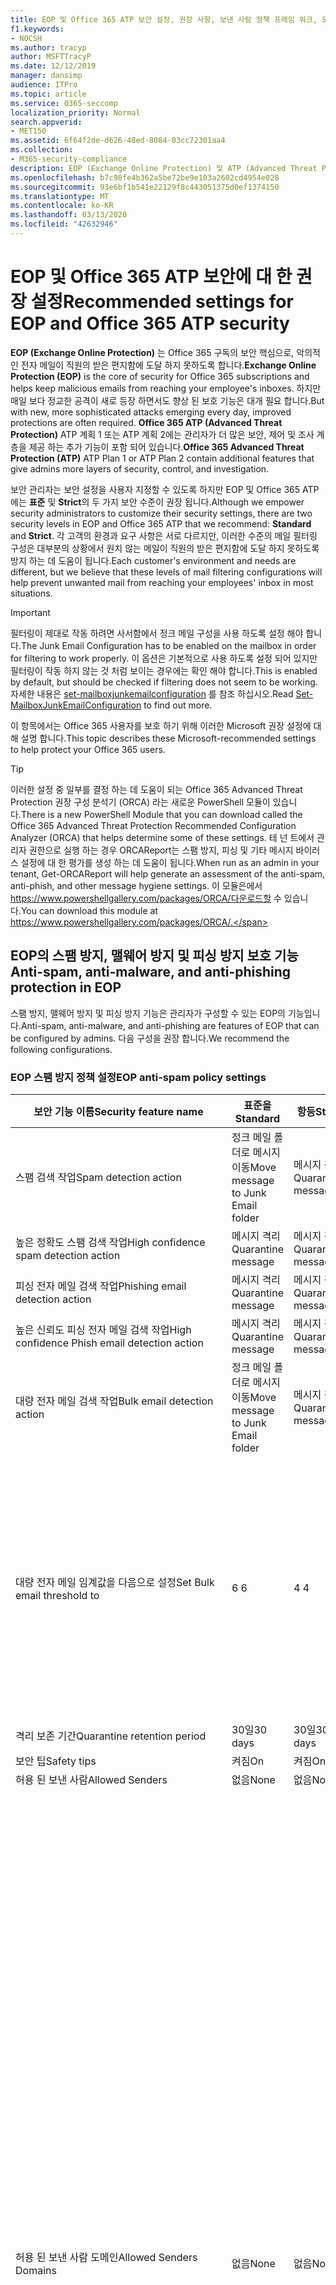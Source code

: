 ```yaml
---
title: EOP 및 Office 365 ATP 보안 설정, 권장 사항, 보낸 사람 정책 프레임 워크, 도메인 기반 메시지 보고 및 적합성에 대 한 Microsoft 권장 사항, DomainKeys 식별 된 메일, 단계, 작업 방법, 보안 기준, EOP에 대 한 초기 계획 ATP, 설치 ATP, 설치 EOP, ATP 구성, 구성 EOP, 보안 구성
f1.keywords:
- NOCSH
ms.author: tracyp
author: MSFTTracyP
ms.date: 12/12/2019
manager: dansimp
audience: ITPro
ms.topic: article
ms.service: O365-seccomp
localization_priority: Normal
search.appverid:
- MET150
ms.assetid: 6f64f2de-d626-48ed-8084-03cc72301aa4
ms.collection:
- M365-security-compliance
description: EOP (Exchange Online Protection) 및 ATP (Advanced Threat Protection) 보안 설정에 대 한 모범 사례 표준 보호에 대 한 최신 권장 사항은 무엇 인가요? 보다 엄격한 기능을 사용 하려면 어떻게 해야 합니까? 또한 ATP (Advanced Threat Protection)를 사용 하는 경우에는 어떤 것을 얻게 됩니까?
ms.openlocfilehash: b7c98fe4b362a5be72be9e103a2602cd4954e028
ms.sourcegitcommit: 93e6bf1b541e22129f8c443051375d0ef1374150
ms.translationtype: MT
ms.contentlocale: ko-KR
ms.lasthandoff: 03/13/2020
ms.locfileid: "42632946"
---
```

# <a name="recommended-settings-for-eop-and-office-365-atp-security"></a><span data-ttu-id="09ea2-106">EOP 및 Office 365 ATP 보안에 대 한 권장 설정</span><span class="sxs-lookup"><span data-stu-id="09ea2-106">Recommended settings for EOP and Office 365 ATP security</span></span>

<span data-ttu-id="09ea2-107">**EOP (Exchange Online Protection)** 는 Office 365 구독의 보안 핵심으로, 악의적인 전자 메일이 직원의 받은 편지함에 도달 하지 못하도록 합니다.</span><span class="sxs-lookup"><span data-stu-id="09ea2-107">**Exchange Online Protection (EOP)** is the core of security for Office 365 subscriptions and helps keep malicious emails from reaching your employee's inboxes.</span></span> <span data-ttu-id="09ea2-108">하지만 매일 보다 정교한 공격이 새로 등장 하면서도 향상 된 보호 기능은 대개 필요 합니다.</span><span class="sxs-lookup"><span data-stu-id="09ea2-108">But with new, more sophisticated attacks emerging every day, improved protections are often required.</span></span> <span data-ttu-id="09ea2-109">**Office 365 ATP (Advanced Threat Protection)** ATP 계획 1 또는 ATP 계획 2에는 관리자가 더 많은 보안, 제어 및 조사 계층을 제공 하는 추가 기능이 포함 되어 있습니다.</span><span class="sxs-lookup"><span data-stu-id="09ea2-109">**Office 365 Advanced Threat Protection (ATP)** ATP Plan 1 or ATP Plan 2 contain additional features that give admins more layers of security, control, and investigation.</span></span>

<span data-ttu-id="09ea2-110">보안 관리자는 보안 설정을 사용자 지정할 수 있도록 하지만 EOP 및 Office 365 ATP에는 **표준** 및 **Strict**의 두 가지 보안 수준이 권장 됩니다.</span><span class="sxs-lookup"><span data-stu-id="09ea2-110">Although we empower security administrators to customize their security settings, there are two security levels in EOP and Office 365 ATP that we recommend: **Standard** and **Strict**.</span></span> <span data-ttu-id="09ea2-111">각 고객의 환경과 요구 사항은 서로 다르지만, 이러한 수준의 메일 필터링 구성은 대부분의 상황에서 원치 않는 메일이 직원의 받은 편지함에 도달 하지 못하도록 방지 하는 데 도움이 됩니다.</span><span class="sxs-lookup"><span data-stu-id="09ea2-111">Each customer's environment and needs are different, but we believe that these levels of mail filtering configurations will help prevent unwanted mail from reaching your employees' inbox in most situations.</span></span>

> [!IMPORTANT]
> <span data-ttu-id="09ea2-112">필터링이 제대로 작동 하려면 사서함에서 정크 메일 구성을 사용 하도록 설정 해야 합니다.</span><span class="sxs-lookup"><span data-stu-id="09ea2-112">The Junk Email Configuration has to be enabled on the mailbox in order for filtering to work properly.</span></span> <span data-ttu-id="09ea2-113">이 옵션은 기본적으로 사용 하도록 설정 되어 있지만 필터링이 작동 하지 않는 것 처럼 보이는 경우에는 확인 해야 합니다.</span><span class="sxs-lookup"><span data-stu-id="09ea2-113">This is enabled by default, but should be checked if filtering does not seem to be working.</span></span> <span data-ttu-id="09ea2-114">자세한 내용은 [set-mailboxjunkemailconfiguration](https://docs.microsoft.com/powershell/module/exchange/antispam-antimalware/set-mailboxjunkemailconfiguration) 를 참조 하십시오.</span><span class="sxs-lookup"><span data-stu-id="09ea2-114">Read [Set-MailboxJunkEmailConfiguration](https://docs.microsoft.com/powershell/module/exchange/antispam-antimalware/set-mailboxjunkemailconfiguration) to find out more.</span></span> 

<span data-ttu-id="09ea2-115">이 항목에서는 Office 365 사용자를 보호 하기 위해 이러한 Microsoft 권장 설정에 대해 설명 합니다.</span><span class="sxs-lookup"><span data-stu-id="09ea2-115">This topic describes these Microsoft-recommended settings to help protect your Office 365 users.</span></span>

> [!TIP]
> <span data-ttu-id="09ea2-116">이러한 설정 중 일부를 결정 하는 데 도움이 되는 Office 365 Advanced Threat Protection 권장 구성 분석기 (ORCA) 라는 새로운 PowerShell 모듈이 있습니다.</span><span class="sxs-lookup"><span data-stu-id="09ea2-116">There is a new PowerShell Module that you can download called the Office 365 Advanced Threat Protection Recommended Configuration Analyzer (ORCA) that helps determine some of these settings.</span></span> <span data-ttu-id="09ea2-117">테 넌 트에서 관리자 권한으로 실행 하는 경우 ORCAReport는 스팸 방지, 피싱 및 기타 메시지 바이러스 설정에 대 한 평가를 생성 하는 데 도움이 됩니다.</span><span class="sxs-lookup"><span data-stu-id="09ea2-117">When run as an admin in your tenant, Get-ORCAReport will help generate an assessment of the anti-spam, anti-phish, and other message hygiene settings.</span></span> <span data-ttu-id="09ea2-118">이 모듈은에서 https://www.powershellgallery.com/packages/ORCA/다운로드할 수 있습니다.</span><span class="sxs-lookup"><span data-stu-id="09ea2-118">You can download this module at https://www.powershellgallery.com/packages/ORCA/.</span></span>

## <a name="anti-spam-anti-malware-and-anti-phishing-protection-in-eop"></a><span data-ttu-id="09ea2-119">EOP의 스팸 방지, 맬웨어 방지 및 피싱 방지 보호 기능</span><span class="sxs-lookup"><span data-stu-id="09ea2-119">Anti-spam, anti-malware, and anti-phishing protection in EOP</span></span>

<span data-ttu-id="09ea2-120">스팸 방지, 맬웨어 방지 및 피싱 방지 기능은 관리자가 구성할 수 있는 EOP의 기능입니다.</span><span class="sxs-lookup"><span data-stu-id="09ea2-120">Anti-spam, anti-malware, and anti-phishing are features of EOP that can be configured by admins.</span></span> <span data-ttu-id="09ea2-121">다음 구성을 권장 합니다.</span><span class="sxs-lookup"><span data-stu-id="09ea2-121">We recommend the following configurations.</span></span>

### <a name="eop-anti-spam-policy-settings"></a><span data-ttu-id="09ea2-122">EOP 스팸 방지 정책 설정</span><span class="sxs-lookup"><span data-stu-id="09ea2-122">EOP anti-spam policy settings</span></span>

|<span data-ttu-id="09ea2-123">보안 기능 이름</span><span class="sxs-lookup"><span data-stu-id="09ea2-123">Security feature name</span></span>|<span data-ttu-id="09ea2-124">표준을</span><span class="sxs-lookup"><span data-stu-id="09ea2-124">Standard</span></span>|<span data-ttu-id="09ea2-125">항등</span><span class="sxs-lookup"><span data-stu-id="09ea2-125">Strict</span></span>|<span data-ttu-id="09ea2-126">댓글</span><span class="sxs-lookup"><span data-stu-id="09ea2-126">Comment</span></span>|
|---------|---------|---------|---------|
|<span data-ttu-id="09ea2-127">스팸 검색 작업</span><span class="sxs-lookup"><span data-stu-id="09ea2-127">Spam detection action</span></span>|<span data-ttu-id="09ea2-128">정크 메일 폴더로 메시지 이동</span><span class="sxs-lookup"><span data-stu-id="09ea2-128">Move message to Junk Email folder</span></span>|<span data-ttu-id="09ea2-129">메시지 격리</span><span class="sxs-lookup"><span data-stu-id="09ea2-129">Quarantine message</span></span>||
|<span data-ttu-id="09ea2-130">높은 정확도 스팸 검색 작업</span><span class="sxs-lookup"><span data-stu-id="09ea2-130">High confidence spam detection action</span></span>|<span data-ttu-id="09ea2-131">메시지 격리</span><span class="sxs-lookup"><span data-stu-id="09ea2-131">Quarantine message</span></span>|<span data-ttu-id="09ea2-132">메시지 격리</span><span class="sxs-lookup"><span data-stu-id="09ea2-132">Quarantine message</span></span>||
|<span data-ttu-id="09ea2-133">피싱 전자 메일 검색 작업</span><span class="sxs-lookup"><span data-stu-id="09ea2-133">Phishing email detection action</span></span>|<span data-ttu-id="09ea2-134">메시지 격리</span><span class="sxs-lookup"><span data-stu-id="09ea2-134">Quarantine message</span></span>|<span data-ttu-id="09ea2-135">메시지 격리</span><span class="sxs-lookup"><span data-stu-id="09ea2-135">Quarantine message</span></span>||
|<span data-ttu-id="09ea2-136">높은 신뢰도 피싱 전자 메일 검색 작업</span><span class="sxs-lookup"><span data-stu-id="09ea2-136">High confidence Phish email detection action</span></span>|<span data-ttu-id="09ea2-137">메시지 격리</span><span class="sxs-lookup"><span data-stu-id="09ea2-137">Quarantine message</span></span>|<span data-ttu-id="09ea2-138">메시지 격리</span><span class="sxs-lookup"><span data-stu-id="09ea2-138">Quarantine message</span></span>||
|<span data-ttu-id="09ea2-139">대량 전자 메일 검색 작업</span><span class="sxs-lookup"><span data-stu-id="09ea2-139">Bulk email detection action</span></span>|<span data-ttu-id="09ea2-140">정크 메일 폴더로 메시지 이동</span><span class="sxs-lookup"><span data-stu-id="09ea2-140">Move message to Junk Email folder</span></span>|<span data-ttu-id="09ea2-141">메시지 격리</span><span class="sxs-lookup"><span data-stu-id="09ea2-141">Quarantine message</span></span>||
|<span data-ttu-id="09ea2-142">대량 전자 메일 임계값을 다음으로 설정</span><span class="sxs-lookup"><span data-stu-id="09ea2-142">Set Bulk email threshold to</span></span>|<span data-ttu-id="09ea2-143">6 </span><span class="sxs-lookup"><span data-stu-id="09ea2-143">6</span></span>|<span data-ttu-id="09ea2-144">4 </span><span class="sxs-lookup"><span data-stu-id="09ea2-144">4</span></span>|<span data-ttu-id="09ea2-145">기본값은 7 이지만이 값을 6으로 변경 하는 것이 좋습니다.</span><span class="sxs-lookup"><span data-stu-id="09ea2-145">The default value is currently 7, but we recommend that you change it to 6.</span></span> <span data-ttu-id="09ea2-146">자세한 내용은 [대량 불만 수준 값](bulk-complaint-level-values.md)을 참조 하십시오.</span><span class="sxs-lookup"><span data-stu-id="09ea2-146">For details, see [Bulk Complaint Level values](bulk-complaint-level-values.md).</span></span>|
|<span data-ttu-id="09ea2-147">격리 보존 기간</span><span class="sxs-lookup"><span data-stu-id="09ea2-147">Quarantine retention period</span></span>|<span data-ttu-id="09ea2-148">30일</span><span class="sxs-lookup"><span data-stu-id="09ea2-148">30 days</span></span>|<span data-ttu-id="09ea2-149">30일</span><span class="sxs-lookup"><span data-stu-id="09ea2-149">30 days</span></span>||
|<span data-ttu-id="09ea2-150">보안 팁</span><span class="sxs-lookup"><span data-stu-id="09ea2-150">Safety tips</span></span>|<span data-ttu-id="09ea2-151">켜짐</span><span class="sxs-lookup"><span data-stu-id="09ea2-151">On</span></span>|<span data-ttu-id="09ea2-152">켜짐</span><span class="sxs-lookup"><span data-stu-id="09ea2-152">On</span></span>||
|<span data-ttu-id="09ea2-153">허용 된 보낸 사람</span><span class="sxs-lookup"><span data-stu-id="09ea2-153">Allowed Senders</span></span>|<span data-ttu-id="09ea2-154">없음</span><span class="sxs-lookup"><span data-stu-id="09ea2-154">None</span></span>|<span data-ttu-id="09ea2-155">없음</span><span class="sxs-lookup"><span data-stu-id="09ea2-155">None</span></span>||
|<span data-ttu-id="09ea2-156">허용 된 보낸 사람 도메인</span><span class="sxs-lookup"><span data-stu-id="09ea2-156">Allowed Senders Domains</span></span>|<span data-ttu-id="09ea2-157">없음</span><span class="sxs-lookup"><span data-stu-id="09ea2-157">None</span></span>|<span data-ttu-id="09ea2-158">없음</span><span class="sxs-lookup"><span data-stu-id="09ea2-158">None</span></span>|<span data-ttu-id="09ea2-159">소유한 도메인 (허용 _도메인이_라고도 함)을 허용 된 보낸 사람 목록에 추가 하지 않아도 됩니다.</span><span class="sxs-lookup"><span data-stu-id="09ea2-159">Adding domains that you own (also known as _accepted domains_) to the allowed senders list is not required.</span></span> <span data-ttu-id="09ea2-160">실제로는 잘못 된 행위자가 메일을 필터링 할 수 있는 기회를 만들기 때문에 높은 위험으로 간주 됩니다. **스팸 방지 설정** 페이지의 보안 & 준수 센터 [에서 스푸핑 정보를 사용 하](learn-about-spoof-intelligence.md) 여 조직의 일부인 도메인을 스푸핑 하는 모든 보낸 사람을 검토 하거나 외부 도메인을 위장 합니다.</span><span class="sxs-lookup"><span data-stu-id="09ea2-160">In fact, it's considered high risk since it creates opportunities for bad actors to send you mail that would otherwise be filtered out. Use [spoof intelligence](learn-about-spoof-intelligence.md) in the Security & Compliance Center on the **Anti-spam settings** page to review all senders who are spoofing either domains that are part of your organization, or spoofing external domains.</span></span>|
|<span data-ttu-id="09ea2-161">수신 거부</span><span class="sxs-lookup"><span data-stu-id="09ea2-161">Blocked Senders</span></span>|<span data-ttu-id="09ea2-162">없음</span><span class="sxs-lookup"><span data-stu-id="09ea2-162">None</span></span>|<span data-ttu-id="09ea2-163">없음</span><span class="sxs-lookup"><span data-stu-id="09ea2-163">None</span></span>||
|<span data-ttu-id="09ea2-164">수신 거부 도메인</span><span class="sxs-lookup"><span data-stu-id="09ea2-164">Blocked Senders domains</span></span>|<span data-ttu-id="09ea2-165">없음</span><span class="sxs-lookup"><span data-stu-id="09ea2-165">None</span></span>|<span data-ttu-id="09ea2-166">없음</span><span class="sxs-lookup"><span data-stu-id="09ea2-166">None</span></span>||
|<span data-ttu-id="09ea2-167">최종 사용자 스팸 알림 빈도</span><span class="sxs-lookup"><span data-stu-id="09ea2-167">End user spam notification frequency</span></span>|<span data-ttu-id="09ea2-168">사용</span><span class="sxs-lookup"><span data-stu-id="09ea2-168">Enabled</span></span>|<span data-ttu-id="09ea2-169">사용</span><span class="sxs-lookup"><span data-stu-id="09ea2-169">Enabled</span></span>|<span data-ttu-id="09ea2-170">3 일</span><span class="sxs-lookup"><span data-stu-id="09ea2-170">3 days</span></span>|
|<span data-ttu-id="09ea2-171">제로 시간 자동 삭제</span><span class="sxs-lookup"><span data-stu-id="09ea2-171">Zero Hour auto purge</span></span>|<span data-ttu-id="09ea2-172">켜짐</span><span class="sxs-lookup"><span data-stu-id="09ea2-172">On</span></span>|<span data-ttu-id="09ea2-173">켜짐</span><span class="sxs-lookup"><span data-stu-id="09ea2-173">On</span></span>|<span data-ttu-id="09ea2-174">스팸 및 피싱 ZAP에 대해</span><span class="sxs-lookup"><span data-stu-id="09ea2-174">For both Spam and Phish ZAP</span></span>|
|<span data-ttu-id="09ea2-175">MarkAsSpamBulkMail</span><span class="sxs-lookup"><span data-stu-id="09ea2-175">MarkAsSpamBulkMail</span></span>|<span data-ttu-id="09ea2-176">켜짐</span><span class="sxs-lookup"><span data-stu-id="09ea2-176">On</span></span>|<span data-ttu-id="09ea2-177">켜짐</span><span class="sxs-lookup"><span data-stu-id="09ea2-177">On</span></span>|<span data-ttu-id="09ea2-178">이 설정은 PowerShell 에서만 사용할 수 있습니다.</span><span class="sxs-lookup"><span data-stu-id="09ea2-178">This setting is only available in PowerShell</span></span>|

<span data-ttu-id="09ea2-179">스팸 방지 정책에는 더 이상 사용 되지 않는 고급 스팸 필터 (ASF) 라는 몇 가지 다른 매개 변수가 있습니다.</span><span class="sxs-lookup"><span data-stu-id="09ea2-179">There are several other parameters in the Anti-spam policy called Advanced Spam filter (ASF) that are in the process of being deprecated.</span></span> <span data-ttu-id="09ea2-180">이러한 기능의 감가 상각 일정에 대 한 자세한 내용은이 항목의 외부에서 제공 됩니다.</span><span class="sxs-lookup"><span data-stu-id="09ea2-180">More information on the timelines for the depreciation of these features will be communicated outside of this topic.</span></span>

<span data-ttu-id="09ea2-181">표준 수준과 엄격한 수준에 대해 이러한 설정을 **해제** 하는 것이 좋습니다.</span><span class="sxs-lookup"><span data-stu-id="09ea2-181">We recommend that you turn these settings **OFF** for both Standard and Strict levels:</span></span>

|<span data-ttu-id="09ea2-182">보안 기능 이름</span><span class="sxs-lookup"><span data-stu-id="09ea2-182">Security feature name</span></span>|<span data-ttu-id="09ea2-183">설명</span><span class="sxs-lookup"><span data-stu-id="09ea2-183">Comments</span></span>|
|---------|---------|
|<span data-ttu-id="09ea2-184">IncreaseScoreWithImageLinks</span><span class="sxs-lookup"><span data-stu-id="09ea2-184">IncreaseScoreWithImageLinks</span></span>||
|<span data-ttu-id="09ea2-185">IncreaseScoreWithNumericIps</span><span class="sxs-lookup"><span data-stu-id="09ea2-185">IncreaseScoreWithNumericIps</span></span>||
|<span data-ttu-id="09ea2-186">IncreaseScoreWithRedirectToOtherPort</span><span class="sxs-lookup"><span data-stu-id="09ea2-186">IncreaseScoreWithRedirectToOtherPort</span></span>||
|<span data-ttu-id="09ea2-187">IncreaseScoreWithBizOrInfoUrls</span><span class="sxs-lookup"><span data-stu-id="09ea2-187">IncreaseScoreWithBizOrInfoUrls</span></span>||
|<span data-ttu-id="09ea2-188">MarkAsSpamEmptyMessages</span><span class="sxs-lookup"><span data-stu-id="09ea2-188">MarkAsSpamEmptyMessages</span></span>||
|<span data-ttu-id="09ea2-189">MarkAsSpamJavaScriptInHtml</span><span class="sxs-lookup"><span data-stu-id="09ea2-189">MarkAsSpamJavaScriptInHtml</span></span>||
|<span data-ttu-id="09ea2-190">MarkAsSpamFramesInHtml</span><span class="sxs-lookup"><span data-stu-id="09ea2-190">MarkAsSpamFramesInHtml</span></span>||
|<span data-ttu-id="09ea2-191">MarkAsSpamObjectTagsInHtml</span><span class="sxs-lookup"><span data-stu-id="09ea2-191">MarkAsSpamObjectTagsInHtml</span></span>||
|<span data-ttu-id="09ea2-192">MarkAsSpamEmbedTagsInHtml</span><span class="sxs-lookup"><span data-stu-id="09ea2-192">MarkAsSpamEmbedTagsInHtml</span></span>||
|<span data-ttu-id="09ea2-193">MarkAsSpamFormTagsInHtml</span><span class="sxs-lookup"><span data-stu-id="09ea2-193">MarkAsSpamFormTagsInHtml</span></span>||
|<span data-ttu-id="09ea2-194">MarkAsSpamWebBugsInHtml</span><span class="sxs-lookup"><span data-stu-id="09ea2-194">MarkAsSpamWebBugsInHtml</span></span>||
|<span data-ttu-id="09ea2-195">MarkAsSpamSensitiveWordList</span><span class="sxs-lookup"><span data-stu-id="09ea2-195">MarkAsSpamSensitiveWordList</span></span>||
|<span data-ttu-id="09ea2-196">MarkAsSpamFromAddressAuthFail</span><span class="sxs-lookup"><span data-stu-id="09ea2-196">MarkAsSpamFromAddressAuthFail</span></span>||
|<span data-ttu-id="09ea2-197">MarkAsSpamNdrBackscatter</span><span class="sxs-lookup"><span data-stu-id="09ea2-197">MarkAsSpamNdrBackscatter</span></span>||
|<span data-ttu-id="09ea2-198">MarkAsSpamSpfRecordHardFail</span><span class="sxs-lookup"><span data-stu-id="09ea2-198">MarkAsSpamSpfRecordHardFail</span></span>||

#### <a name="eop-outbound-spam-filter-policy-settings"></a><span data-ttu-id="09ea2-199">EOP 아웃 바운드 스팸 필터 정책 설정</span><span class="sxs-lookup"><span data-stu-id="09ea2-199">EOP outbound spam filter policy settings</span></span>

|<span data-ttu-id="09ea2-200">보안 기능 이름</span><span class="sxs-lookup"><span data-stu-id="09ea2-200">Security feature name</span></span>|<span data-ttu-id="09ea2-201">표준을</span><span class="sxs-lookup"><span data-stu-id="09ea2-201">Standard</span></span>|<span data-ttu-id="09ea2-202">항등</span><span class="sxs-lookup"><span data-stu-id="09ea2-202">Strict</span></span>|<span data-ttu-id="09ea2-203">댓글</span><span class="sxs-lookup"><span data-stu-id="09ea2-203">Comment</span></span>|
|---------|---------|---------|---------|
|<span data-ttu-id="09ea2-204">아웃 바운드 스팸 정책 받는 사람 제한-외부 시간 제한</span><span class="sxs-lookup"><span data-stu-id="09ea2-204">Outbound spam policy Recipient Limits - External hourly limit</span></span>|<span data-ttu-id="09ea2-205">500</span><span class="sxs-lookup"><span data-stu-id="09ea2-205">500</span></span>|<span data-ttu-id="09ea2-206">400</span><span class="sxs-lookup"><span data-stu-id="09ea2-206">400</span></span>||
|<span data-ttu-id="09ea2-207">아웃 바운드 스팸 정책 받는 사람 제한-내부 시간 제한</span><span class="sxs-lookup"><span data-stu-id="09ea2-207">Outbound spam policy Recipient Limits - Internal hourly limit</span></span>|<span data-ttu-id="09ea2-208">1000</span><span class="sxs-lookup"><span data-stu-id="09ea2-208">1000</span></span>|<span data-ttu-id="09ea2-209">800</span><span class="sxs-lookup"><span data-stu-id="09ea2-209">800</span></span>||
|<span data-ttu-id="09ea2-210">아웃 바운드 스팸 정책 받는 사람 제한-일별 제한</span><span class="sxs-lookup"><span data-stu-id="09ea2-210">Outbound spam policy Recipient Limits - Daily limit</span></span>|<span data-ttu-id="09ea2-211">1000</span><span class="sxs-lookup"><span data-stu-id="09ea2-211">1000</span></span>|<span data-ttu-id="09ea2-212">800</span><span class="sxs-lookup"><span data-stu-id="09ea2-212">800</span></span>||
|<span data-ttu-id="09ea2-213">사용자가 제한을 초과 하는 경우의 동작</span><span class="sxs-lookup"><span data-stu-id="09ea2-213">Action when a user exceeds the limits</span></span>|<span data-ttu-id="09ea2-214">사용자가 메일을 보낼 수 없도록 제한</span><span class="sxs-lookup"><span data-stu-id="09ea2-214">Restrict the user from sending mail</span></span>|<span data-ttu-id="09ea2-215">사용자가 메일을 보낼 수 없도록 제한</span><span class="sxs-lookup"><span data-stu-id="09ea2-215">Restrict the user from sending mail</span></span>||

### <a name="eop-anti-malware-policy-settings"></a><span data-ttu-id="09ea2-216">EOP 맬웨어 방지 정책 설정</span><span class="sxs-lookup"><span data-stu-id="09ea2-216">EOP anti-malware policy settings</span></span>

|<span data-ttu-id="09ea2-217">보안 기능 이름</span><span class="sxs-lookup"><span data-stu-id="09ea2-217">Security feature name</span></span>|<span data-ttu-id="09ea2-218">표준을</span><span class="sxs-lookup"><span data-stu-id="09ea2-218">Standard</span></span>|<span data-ttu-id="09ea2-219">항등</span><span class="sxs-lookup"><span data-stu-id="09ea2-219">Strict</span></span>|<span data-ttu-id="09ea2-220">댓글</span><span class="sxs-lookup"><span data-stu-id="09ea2-220">Comment</span></span>|
|---------|---------|---------|---------|
|<span data-ttu-id="09ea2-221">맬웨어 검색 응답</span><span class="sxs-lookup"><span data-stu-id="09ea2-221">Malware Detection Response</span></span>|<span data-ttu-id="09ea2-222">아니요</span><span class="sxs-lookup"><span data-stu-id="09ea2-222">No</span></span>|<span data-ttu-id="09ea2-223">아니요</span><span class="sxs-lookup"><span data-stu-id="09ea2-223">No</span></span>|<span data-ttu-id="09ea2-224">전자 메일 첨부 파일에서 맬웨어가 검색 되 면 메시지가 격리 되며 관리자만 해제할 수 있습니다.</span><span class="sxs-lookup"><span data-stu-id="09ea2-224">If malware is detected in an email attachment, the message will be quarantined and can be released only by an admin.</span></span>|
|<span data-ttu-id="09ea2-225">의심 스러운 파일 형식을 차단 하는 "공용 첨부 파일 형식 필터"</span><span class="sxs-lookup"><span data-stu-id="09ea2-225">"Common Attachment Types Filter" for blocking suspicious file types</span></span>|<span data-ttu-id="09ea2-226">켜짐</span><span class="sxs-lookup"><span data-stu-id="09ea2-226">On</span></span>|<span data-ttu-id="09ea2-227">켜짐</span><span class="sxs-lookup"><span data-stu-id="09ea2-227">On</span></span>||
|<span data-ttu-id="09ea2-228">맬웨어 제로 시간 자동 삭제</span><span class="sxs-lookup"><span data-stu-id="09ea2-228">Malware Zero-hour Auto Purge</span></span>|<span data-ttu-id="09ea2-229">켜짐</span><span class="sxs-lookup"><span data-stu-id="09ea2-229">On</span></span>|<span data-ttu-id="09ea2-230">켜짐</span><span class="sxs-lookup"><span data-stu-id="09ea2-230">On</span></span>||
|<span data-ttu-id="09ea2-231">배달 되지 않은 메시지의 내부 보낸 사람에 게 알림</span><span class="sxs-lookup"><span data-stu-id="09ea2-231">Notify internal senders of the undelivered message</span></span>|<span data-ttu-id="09ea2-232">사용 안 함</span><span class="sxs-lookup"><span data-stu-id="09ea2-232">Disabled</span></span>|<span data-ttu-id="09ea2-233">사용 안 함</span><span class="sxs-lookup"><span data-stu-id="09ea2-233">Disabled</span></span>||
|<span data-ttu-id="09ea2-234">배달 되지 않은 메시지의 외부 보낸 사람에 게 알림</span><span class="sxs-lookup"><span data-stu-id="09ea2-234">Notify external senders of the undelivered message</span></span>|<span data-ttu-id="09ea2-235">사용 안 함</span><span class="sxs-lookup"><span data-stu-id="09ea2-235">Disabled</span></span>|<span data-ttu-id="09ea2-236">사용 안 함</span><span class="sxs-lookup"><span data-stu-id="09ea2-236">Disabled</span></span>||

### <a name="eop-anti-phishing-policy-settings"></a><span data-ttu-id="09ea2-237">EOP 피싱 방지 정책 설정</span><span class="sxs-lookup"><span data-stu-id="09ea2-237">EOP anti-phishing policy settings</span></span>

|<span data-ttu-id="09ea2-238">보안 기능 이름</span><span class="sxs-lookup"><span data-stu-id="09ea2-238">Security feature name</span></span>|<span data-ttu-id="09ea2-239">표준을</span><span class="sxs-lookup"><span data-stu-id="09ea2-239">Standard</span></span>|<span data-ttu-id="09ea2-240">항등</span><span class="sxs-lookup"><span data-stu-id="09ea2-240">Strict</span></span>|<span data-ttu-id="09ea2-241">댓글</span><span class="sxs-lookup"><span data-stu-id="09ea2-241">Comment</span></span>|
|---------|---------|---------|---------|
|<span data-ttu-id="09ea2-242">스푸핑 방지 보호 사용</span><span class="sxs-lookup"><span data-stu-id="09ea2-242">Enable anti-spoofing protection</span></span>|<span data-ttu-id="09ea2-243">켜짐</span><span class="sxs-lookup"><span data-stu-id="09ea2-243">On</span></span>|<span data-ttu-id="09ea2-244">켜짐</span><span class="sxs-lookup"><span data-stu-id="09ea2-244">On</span></span>||
|<span data-ttu-id="09ea2-245">인증 되지 않은 보낸 사람 (태깅) 사용</span><span class="sxs-lookup"><span data-stu-id="09ea2-245">Enable Unauthenticated Sender (tagging)</span></span>|<span data-ttu-id="09ea2-246">켜짐</span><span class="sxs-lookup"><span data-stu-id="09ea2-246">On</span></span>|<span data-ttu-id="09ea2-247">켜짐</span><span class="sxs-lookup"><span data-stu-id="09ea2-247">On</span></span>||
|<span data-ttu-id="09ea2-248">도메인을 스푸핑할 수 없는 사용자가 전자 메일을 보낸 경우</span><span class="sxs-lookup"><span data-stu-id="09ea2-248">If email is sent by someone who's not allowed to spoof your domain</span></span>|<span data-ttu-id="09ea2-249">받는 사람의 정크 메일 폴더로 메시지 이동</span><span class="sxs-lookup"><span data-stu-id="09ea2-249">Move message to the recipients' Junk Email folders</span></span>|<span data-ttu-id="09ea2-250">메시지 격리</span><span class="sxs-lookup"><span data-stu-id="09ea2-250">Quarantine the message</span></span>||

## <a name="office-365-advanced-threat-protection-security"></a><span data-ttu-id="09ea2-251">Office 365 Advanced Threat Protection 보안</span><span class="sxs-lookup"><span data-stu-id="09ea2-251">Office 365 Advanced Threat Protection security</span></span>

<span data-ttu-id="09ea2-252">추가 보안 이점은 Office 365의 ATP (Advanced Threat Protection) 구독에서 제공 됩니다.</span><span class="sxs-lookup"><span data-stu-id="09ea2-252">Additional security benefits come with an Office 365 Advanced Threat Protection (ATP) subscription.</span></span> <span data-ttu-id="09ea2-253">최신 뉴스 및 정보에 대 한 [Office 365 ATP의 새로운 기능](whats-new-in-office-365-atp.md)을 확인할 수 있습니다.</span><span class="sxs-lookup"><span data-stu-id="09ea2-253">For the latest news and information, you can see [What's new in Office 365 ATP](whats-new-in-office-365-atp.md).</span></span>

<span data-ttu-id="09ea2-254">Office 365 ATP에는 악의적인 첨부 파일이 있는 전자 메일이 배달 되지 않도록 하 고 사용자가 안전 하지 않을 수 있는 Url을 클릭 하지 못하도록 하기 위한 안전한 첨부 파일 및 안전한 링크 정책이 포함 되어 있습니다.</span><span class="sxs-lookup"><span data-stu-id="09ea2-254">Office 365 ATP includes the Safe Attachment and Safe Links policies to prevent email with potentially malicious attachments from being delivered, and to keep users from clicking potentially unsafe URLs.</span></span>

> [!IMPORTANT]
> <span data-ttu-id="09ea2-255">고급 피싱 방지는 Office 365 ATP 구독의 혜택 중 하나입니다.</span><span class="sxs-lookup"><span data-stu-id="09ea2-255">Advanced anti-phishing is one of the benefits of an Office 365 ATP subscription.</span></span> <span data-ttu-id="09ea2-256">기본적으로 사용 하도록 설정 되어 있지만 메일 필터링을 시작 하려면 먼저 하나 이상의 피싱 방지 정책을 구성 ***해야 합니다*** .</span><span class="sxs-lookup"><span data-stu-id="09ea2-256">Although it's enabled by default, you ***must*** configure at least one anti-phishing policy before it can start filtering mail.</span></span> <span data-ttu-id="09ea2-257">피싱 방지 정책을 구성 하지 않으면 사용자가 위험한 전자 메일에 노출 될 수 있습니다.</span><span class="sxs-lookup"><span data-stu-id="09ea2-257">Forgetting to configure anti-phishing policies could exposes users to risky emails.</span></span> <span data-ttu-id="09ea2-258">Office 365 ATP 구독을 추가한 후에는 피싱 방지 정책을 구성 해야 합니다.</span><span class="sxs-lookup"><span data-stu-id="09ea2-258">Be sure to configure your anti-phishing policies after you add an Office 365 ATP subscription.</span></span>

<span data-ttu-id="09ea2-259">EOP에 Office 365 ATP 구독을 추가한 경우에는 다음 구성을 설정 합니다.</span><span class="sxs-lookup"><span data-stu-id="09ea2-259">If you've added an Office 365 ATP subscription to your EOP, set the following configurations.</span></span>

### <a name="office-atp-anti-phishing-policy-settings"></a><span data-ttu-id="09ea2-260">Office ATP 피싱 방지 정책 설정</span><span class="sxs-lookup"><span data-stu-id="09ea2-260">Office ATP anti-phishing policy settings</span></span>

<span data-ttu-id="09ea2-261">EOP 고객은 앞에서 설명한 것 처럼 기본 피싱 방지를 제공 하지만 Office 365 ATP에는 공격을 방지, 감지 및 수정 하는 데 도움이 되는 다양 한 기능 및 제어가 포함 되어 있습니다.</span><span class="sxs-lookup"><span data-stu-id="09ea2-261">EOP customers get basic anti-phishing as previously described, but Office 365 ATP includes more features and control to help prevent, detect, and remediate against attacks.</span></span>

|<span data-ttu-id="09ea2-262">가장 보안 기능 이름</span><span class="sxs-lookup"><span data-stu-id="09ea2-262">Impersonation security feature name</span></span>|<span data-ttu-id="09ea2-263">표준을</span><span class="sxs-lookup"><span data-stu-id="09ea2-263">Standard</span></span>|<span data-ttu-id="09ea2-264">항등</span><span class="sxs-lookup"><span data-stu-id="09ea2-264">Strict</span></span>|<span data-ttu-id="09ea2-265">댓글</span><span class="sxs-lookup"><span data-stu-id="09ea2-265">Comment</span></span>|
|---------|---------|---------|---------|
|<span data-ttu-id="09ea2-266">(가장 정책 편집) 보호할 사용자 추가</span><span class="sxs-lookup"><span data-stu-id="09ea2-266">(Edit impersonation policy) Add users to protect</span></span>|<span data-ttu-id="09ea2-267">켜짐</span><span class="sxs-lookup"><span data-stu-id="09ea2-267">On</span></span>|<span data-ttu-id="09ea2-268">켜짐</span><span class="sxs-lookup"><span data-stu-id="09ea2-268">On</span></span>|<span data-ttu-id="09ea2-269">조직에 따라 다르지만 주요 역할에 사용자를 추가 하는 것이 좋습니다.</span><span class="sxs-lookup"><span data-stu-id="09ea2-269">Depends on your organization, but we recommend adding users in key roles.</span></span> <span data-ttu-id="09ea2-270">내부적으로는 CEO, CFO 및 기타 선임 리더가 될 수 있습니다.</span><span class="sxs-lookup"><span data-stu-id="09ea2-270">Internally, these might be your CEO, CFO, and other senior leaders.</span></span> <span data-ttu-id="09ea2-271">외부에는 council 구성원 또는 이사회의 보드가 포함 될 수 있습니다.</span><span class="sxs-lookup"><span data-stu-id="09ea2-271">Externally, these could include council members or your board of directors.</span></span>|
|<span data-ttu-id="09ea2-272">(가장 정책 편집) 소유한 도메인을 자동으로 포함</span><span class="sxs-lookup"><span data-stu-id="09ea2-272">(Edit impersonation policy) Automatically include the domains I own</span></span>|<span data-ttu-id="09ea2-273">켜짐</span><span class="sxs-lookup"><span data-stu-id="09ea2-273">On</span></span>|<span data-ttu-id="09ea2-274">켜짐</span><span class="sxs-lookup"><span data-stu-id="09ea2-274">On</span></span>||
|<span data-ttu-id="09ea2-275">(가장 정책 편집) 사용자 지정 도메인 포함</span><span class="sxs-lookup"><span data-stu-id="09ea2-275">(Edit impersonation policy) Include custom domains</span></span>|<span data-ttu-id="09ea2-276">켜짐</span><span class="sxs-lookup"><span data-stu-id="09ea2-276">On</span></span>|<span data-ttu-id="09ea2-277">켜짐</span><span class="sxs-lookup"><span data-stu-id="09ea2-277">On</span></span>|<span data-ttu-id="09ea2-278">조직에 따라 다르지만 사용자가 소유 하지 않은 대부분의 도메인과 상호 작용 하는 도메인을 추가 하는 것이 좋습니다.</span><span class="sxs-lookup"><span data-stu-id="09ea2-278">Depends on your organization, but we recommend adding domains you interact with most that you don't own.</span></span>|
|<span data-ttu-id="09ea2-279">지정한 가장 한 사용자가 전자 메일을 보낸 경우</span><span class="sxs-lookup"><span data-stu-id="09ea2-279">If email is sent by an impersonated user you specified</span></span>|<span data-ttu-id="09ea2-280">메시지 격리</span><span class="sxs-lookup"><span data-stu-id="09ea2-280">Quarantine the message</span></span>|<span data-ttu-id="09ea2-281">메시지 격리</span><span class="sxs-lookup"><span data-stu-id="09ea2-281">Quarantine the message</span></span>||
|<span data-ttu-id="09ea2-282">지정한 가장 한 도메인에서 전자 메일을 보낸 경우</span><span class="sxs-lookup"><span data-stu-id="09ea2-282">If email is sent by an impersonated domain you specified</span></span>|<span data-ttu-id="09ea2-283">메시지 격리</span><span class="sxs-lookup"><span data-stu-id="09ea2-283">Quarantine the message</span></span>|<span data-ttu-id="09ea2-284">메시지 격리</span><span class="sxs-lookup"><span data-stu-id="09ea2-284">Quarantine the message</span></span>||
|<span data-ttu-id="09ea2-285">가장 한 사용자에 대 한 팁 표시</span><span class="sxs-lookup"><span data-stu-id="09ea2-285">Show tip for impersonated users</span></span>|<span data-ttu-id="09ea2-286">켜짐</span><span class="sxs-lookup"><span data-stu-id="09ea2-286">On</span></span>|<span data-ttu-id="09ea2-287">켜짐</span><span class="sxs-lookup"><span data-stu-id="09ea2-287">On</span></span>||
|<span data-ttu-id="09ea2-288">가장 한 도메인에 대 한 팁 표시</span><span class="sxs-lookup"><span data-stu-id="09ea2-288">Show tip for impersonated domains</span></span>|<span data-ttu-id="09ea2-289">켜짐</span><span class="sxs-lookup"><span data-stu-id="09ea2-289">On</span></span>|<span data-ttu-id="09ea2-290">켜짐</span><span class="sxs-lookup"><span data-stu-id="09ea2-290">On</span></span>||
|<span data-ttu-id="09ea2-291">비정상적 캐릭터에 대 한 팁 표시</span><span class="sxs-lookup"><span data-stu-id="09ea2-291">Show tip for unusual characters</span></span>|<span data-ttu-id="09ea2-292">켜짐</span><span class="sxs-lookup"><span data-stu-id="09ea2-292">On</span></span>|<span data-ttu-id="09ea2-293">켜짐</span><span class="sxs-lookup"><span data-stu-id="09ea2-293">On</span></span>||
|<span data-ttu-id="09ea2-294">사서함 인텔리전스 사용</span><span class="sxs-lookup"><span data-stu-id="09ea2-294">Enable Mailbox intelligence</span></span>|<span data-ttu-id="09ea2-295">켜짐</span><span class="sxs-lookup"><span data-stu-id="09ea2-295">On</span></span>|<span data-ttu-id="09ea2-296">켜짐</span><span class="sxs-lookup"><span data-stu-id="09ea2-296">On</span></span>||
|<span data-ttu-id="09ea2-297">사서함 인텔리전스 기반 가장 보호 사용</span><span class="sxs-lookup"><span data-stu-id="09ea2-297">Enable Mailbox intelligence based impersonation protection</span></span>|<span data-ttu-id="09ea2-298">켜짐</span><span class="sxs-lookup"><span data-stu-id="09ea2-298">On</span></span>|<span data-ttu-id="09ea2-299">켜짐</span><span class="sxs-lookup"><span data-stu-id="09ea2-299">On</span></span>||
|<span data-ttu-id="09ea2-300">사서함 인텔리전스를 통해 보호 되는 가장 된 사용자가 전자 메일을 보낸 경우</span><span class="sxs-lookup"><span data-stu-id="09ea2-300">If email is sent by an impersonated user protected by mailbox intelligence</span></span>|<span data-ttu-id="09ea2-301">받는 사람의 정크 메일 폴더로 메시지 이동</span><span class="sxs-lookup"><span data-stu-id="09ea2-301">Move message to the recipients' Junk Email folders</span></span>|<span data-ttu-id="09ea2-302">메시지 격리</span><span class="sxs-lookup"><span data-stu-id="09ea2-302">Quarantine the message</span></span>||
|<span data-ttu-id="09ea2-303">(가장 정책 편집) 신뢰할 수 있는 보낸 사람 및 도메인 추가</span><span class="sxs-lookup"><span data-stu-id="09ea2-303">(Edit impersonation policy) Add trusted senders and domains</span></span>|<span data-ttu-id="09ea2-304">없음</span><span class="sxs-lookup"><span data-stu-id="09ea2-304">None</span></span>|<span data-ttu-id="09ea2-305">없음</span><span class="sxs-lookup"><span data-stu-id="09ea2-305">None</span></span>|<span data-ttu-id="09ea2-306">조직에 따라 다르지만 가장을 제외 하 고는 피싱으로 표시 되는 사용자 또는 도메인을 추가 하는 것이 좋습니다.</span><span class="sxs-lookup"><span data-stu-id="09ea2-306">Depends on your organization, but we recommend adding users or domains that incorrectly get marked as phish due to impersonation only and not other filters.</span></span>|

|<span data-ttu-id="09ea2-307">스푸핑 보안 기능 이름</span><span class="sxs-lookup"><span data-stu-id="09ea2-307">Spoof security feature name</span></span>|<span data-ttu-id="09ea2-308">표준을</span><span class="sxs-lookup"><span data-stu-id="09ea2-308">Standard</span></span>|<span data-ttu-id="09ea2-309">항등</span><span class="sxs-lookup"><span data-stu-id="09ea2-309">Strict</span></span>|<span data-ttu-id="09ea2-310">댓글</span><span class="sxs-lookup"><span data-stu-id="09ea2-310">Comment</span></span>|
|---------|---------|---------|---------|
|<span data-ttu-id="09ea2-311">스푸핑 방지 보호 사용</span><span class="sxs-lookup"><span data-stu-id="09ea2-311">Enable anti-spoofing protection</span></span>|<span data-ttu-id="09ea2-312">켜짐</span><span class="sxs-lookup"><span data-stu-id="09ea2-312">On</span></span>|<span data-ttu-id="09ea2-313">켜짐</span><span class="sxs-lookup"><span data-stu-id="09ea2-313">On</span></span>||
|<span data-ttu-id="09ea2-314">인증 되지 않은 보낸 사람 (태깅) 사용</span><span class="sxs-lookup"><span data-stu-id="09ea2-314">Enable Unauthenticated Sender (tagging)</span></span>|<span data-ttu-id="09ea2-315">켜짐</span><span class="sxs-lookup"><span data-stu-id="09ea2-315">On</span></span>|<span data-ttu-id="09ea2-316">켜짐</span><span class="sxs-lookup"><span data-stu-id="09ea2-316">On</span></span>||
|<span data-ttu-id="09ea2-317">도메인을 스푸핑할 수 없는 사용자가 전자 메일을 보낸 경우</span><span class="sxs-lookup"><span data-stu-id="09ea2-317">If email is sent by someone who's not allowed to spoof your domain</span></span>|<span data-ttu-id="09ea2-318">받는 사람의 정크 메일 폴더로 메시지 이동</span><span class="sxs-lookup"><span data-stu-id="09ea2-318">Move message to the recipients' Junk Email folders</span></span>|<span data-ttu-id="09ea2-319">메시지 격리</span><span class="sxs-lookup"><span data-stu-id="09ea2-319">Quarantine the message</span></span>||
|<span data-ttu-id="09ea2-320">EnableSuspiciousSafetyTip</span><span class="sxs-lookup"><span data-stu-id="09ea2-320">EnableSuspiciousSafetyTip</span></span>|<span data-ttu-id="09ea2-321">False</span><span class="sxs-lookup"><span data-stu-id="09ea2-321">False</span></span>|<span data-ttu-id="09ea2-322">참</span><span class="sxs-lookup"><span data-stu-id="09ea2-322">True</span></span>|<span data-ttu-id="09ea2-323">이 설정은 PowerShell 에서만 사용할 수 있습니다.</span><span class="sxs-lookup"><span data-stu-id="09ea2-323">This setting is only available in PowerShell</span></span>|
|<span data-ttu-id="09ea2-324">TreatSoftPassAsAuthenticated</span><span class="sxs-lookup"><span data-stu-id="09ea2-324">TreatSoftPassAsAuthenticated</span></span>|<span data-ttu-id="09ea2-325">참</span><span class="sxs-lookup"><span data-stu-id="09ea2-325">True</span></span>|<span data-ttu-id="09ea2-326">False</span><span class="sxs-lookup"><span data-stu-id="09ea2-326">False</span></span>|<span data-ttu-id="09ea2-327">이 설정은 PowerShell 에서만 사용할 수 있습니다.</span><span class="sxs-lookup"><span data-stu-id="09ea2-327">This setting is only available in PowerShell</span></span>|


|<span data-ttu-id="09ea2-328">고급 설정 보안 기능 이름</span><span class="sxs-lookup"><span data-stu-id="09ea2-328">Advanced settings security feature name</span></span>|<span data-ttu-id="09ea2-329">표준을</span><span class="sxs-lookup"><span data-stu-id="09ea2-329">Standard</span></span>|<span data-ttu-id="09ea2-330">항등</span><span class="sxs-lookup"><span data-stu-id="09ea2-330">Strict</span></span>|<span data-ttu-id="09ea2-331">댓글</span><span class="sxs-lookup"><span data-stu-id="09ea2-331">Comment</span></span>|
|---------|---------|---------|---------|
|<span data-ttu-id="09ea2-332">고급 피싱 임계값</span><span class="sxs-lookup"><span data-stu-id="09ea2-332">Advanced phishing thresholds</span></span>|<span data-ttu-id="09ea2-333">2-적극적인</span><span class="sxs-lookup"><span data-stu-id="09ea2-333">2 - Aggressive</span></span>|<span data-ttu-id="09ea2-334">3-적극적인</span><span class="sxs-lookup"><span data-stu-id="09ea2-334">3 - More aggressive</span></span>||

### <a name="safe-links-settings"></a><span data-ttu-id="09ea2-335">안전한 링크 설정</span><span class="sxs-lookup"><span data-stu-id="09ea2-335">Safe Links settings</span></span>

|<span data-ttu-id="09ea2-336">보안 기능 이름</span><span class="sxs-lookup"><span data-stu-id="09ea2-336">Security feature name</span></span>|<span data-ttu-id="09ea2-337">표준을</span><span class="sxs-lookup"><span data-stu-id="09ea2-337">Standard</span></span>|<span data-ttu-id="09ea2-338">항등</span><span class="sxs-lookup"><span data-stu-id="09ea2-338">Strict</span></span>|<span data-ttu-id="09ea2-339">댓글</span><span class="sxs-lookup"><span data-stu-id="09ea2-339">Comment</span></span>|
|---------|---------|---------|---------|
|<span data-ttu-id="09ea2-340">Office 365 앱, iOS 및 Android 용 Office에서 ATP 안전한 링크 사용</span><span class="sxs-lookup"><span data-stu-id="09ea2-340">Use ATP Safe Links in Office 365 Apps, Office for iOS and Android</span></span>|<span data-ttu-id="09ea2-341">사용</span><span class="sxs-lookup"><span data-stu-id="09ea2-341">Enabled</span></span>|<span data-ttu-id="09ea2-342">사용</span><span class="sxs-lookup"><span data-stu-id="09ea2-342">Enabled</span></span>|<span data-ttu-id="09ea2-343">이는 전체 조직에 적용 되는 ATP 안전한 링크 정책에 속합니다.</span><span class="sxs-lookup"><span data-stu-id="09ea2-343">This falls under the ATP Safe Links Policies that apply to the entire organization</span></span>|
<span data-ttu-id="09ea2-344">사용자가 안전 링크를 클릭 하는 경우 추적 안 함</span><span class="sxs-lookup"><span data-stu-id="09ea2-344">Do not track when users click safe links</span></span>|<span data-ttu-id="09ea2-345">사용 안 함</span><span class="sxs-lookup"><span data-stu-id="09ea2-345">Disabled</span></span>|<span data-ttu-id="09ea2-346">사용 안 함</span><span class="sxs-lookup"><span data-stu-id="09ea2-346">Disabled</span></span>|<span data-ttu-id="09ea2-347">전체 조직에 적용 되는 정책과 특정 받는 사람에 게 적용 되는 모든 정책을 위한 것입니다.</span><span class="sxs-lookup"><span data-stu-id="09ea2-347">This is for both policies that apply to the entire organization and any policies that apply to specific recipients</span></span>|
|<span data-ttu-id="09ea2-348">사용자가 원본 URL에 대 한 안전한 링크를 클릭 하는 것을 허용 하지 않음</span><span class="sxs-lookup"><span data-stu-id="09ea2-348">Do not let users click through safe links to original URL</span></span>|<span data-ttu-id="09ea2-349">사용</span><span class="sxs-lookup"><span data-stu-id="09ea2-349">Enabled</span></span>|<span data-ttu-id="09ea2-350">사용</span><span class="sxs-lookup"><span data-stu-id="09ea2-350">Enabled</span></span>|<span data-ttu-id="09ea2-351">이 작업은 전체 조직에 적용 되는 정책과 특정 받는 사람에 게 적용 되는 모든 정책에 대 한 것입니다.</span><span class="sxs-lookup"><span data-stu-id="09ea2-351">This is for both the policies that apply to the entire organization and any policies that apply to specific recipients</span></span>|
|<span data-ttu-id="09ea2-352">메시지의 알려지지 않은 악성 Url에 대 한 작업</span><span class="sxs-lookup"><span data-stu-id="09ea2-352">Action for unknown potentially malicious URLs in messages</span></span>|<span data-ttu-id="09ea2-353">켜짐</span><span class="sxs-lookup"><span data-stu-id="09ea2-353">On</span></span>|<span data-ttu-id="09ea2-354">켜짐</span><span class="sxs-lookup"><span data-stu-id="09ea2-354">On</span></span>||
|<span data-ttu-id="09ea2-355">의심 스러운 링크에 대 한 실시간 URL 검사 및 파일을 가리키는 링크를 적용 합니다.</span><span class="sxs-lookup"><span data-stu-id="09ea2-355">Apply real-time URL scanning for suspicious links and links that point to files</span></span>|<span data-ttu-id="09ea2-356">사용</span><span class="sxs-lookup"><span data-stu-id="09ea2-356">Enabled</span></span>|<span data-ttu-id="09ea2-357">사용</span><span class="sxs-lookup"><span data-stu-id="09ea2-357">Enabled</span></span>||
|<span data-ttu-id="09ea2-358">메시지를 배달 하기 전에 URL 검색이 완료 될 때까지 기다립니다.</span><span class="sxs-lookup"><span data-stu-id="09ea2-358">Wait for URL scanning to complete before delivering the message</span></span>|<span data-ttu-id="09ea2-359">사용</span><span class="sxs-lookup"><span data-stu-id="09ea2-359">Enabled</span></span>|<span data-ttu-id="09ea2-360">사용</span><span class="sxs-lookup"><span data-stu-id="09ea2-360">Enabled</span></span>||
|<span data-ttu-id="09ea2-361">조직 내에서 전송 된 전자 메일 메시지에 안전한 링크 적용</span><span class="sxs-lookup"><span data-stu-id="09ea2-361">Apply safe links to email messages sent within the organization</span></span>|<span data-ttu-id="09ea2-362">사용</span><span class="sxs-lookup"><span data-stu-id="09ea2-362">Enabled</span></span>|<span data-ttu-id="09ea2-363">사용</span><span class="sxs-lookup"><span data-stu-id="09ea2-363">Enabled</span></span>||

### <a name="safe-attachments"></a><span data-ttu-id="09ea2-364">안전한 첨부 파일</span><span class="sxs-lookup"><span data-stu-id="09ea2-364">Safe Attachments</span></span>

|<span data-ttu-id="09ea2-365">보안 기능 이름</span><span class="sxs-lookup"><span data-stu-id="09ea2-365">Security feature name</span></span>|<span data-ttu-id="09ea2-366">표준을</span><span class="sxs-lookup"><span data-stu-id="09ea2-366">Standard</span></span>|<span data-ttu-id="09ea2-367">항등</span><span class="sxs-lookup"><span data-stu-id="09ea2-367">Strict</span></span>|<span data-ttu-id="09ea2-368">댓글</span><span class="sxs-lookup"><span data-stu-id="09ea2-368">Comment</span></span>|
|---------|---------|---------|---------|
|<span data-ttu-id="09ea2-369">SharePoint, OneDrive 및 Microsoft Teams의 ATP 켜기</span><span class="sxs-lookup"><span data-stu-id="09ea2-369">Turn on ATP for SharePoint, OneDrive, and Microsoft Teams</span></span>|<span data-ttu-id="09ea2-370">사용</span><span class="sxs-lookup"><span data-stu-id="09ea2-370">Enabled</span></span>|<span data-ttu-id="09ea2-371">사용</span><span class="sxs-lookup"><span data-stu-id="09ea2-371">Enabled</span></span>||
|<span data-ttu-id="09ea2-372">ATP 안전한 첨부 파일 알 수 없는 맬웨어 응답</span><span class="sxs-lookup"><span data-stu-id="09ea2-372">ATP Safe attachments unknown malware response</span></span>|<span data-ttu-id="09ea2-373">정책의</span><span class="sxs-lookup"><span data-stu-id="09ea2-373">Block</span></span>|<span data-ttu-id="09ea2-374">정책의</span><span class="sxs-lookup"><span data-stu-id="09ea2-374">Block</span></span>||
|<span data-ttu-id="09ea2-375">검색 시 첨부 파일 리디렉션</span><span class="sxs-lookup"><span data-stu-id="09ea2-375">Redirect attachment on detection</span></span>|<span data-ttu-id="09ea2-376">사용</span><span class="sxs-lookup"><span data-stu-id="09ea2-376">Enabled</span></span>|<span data-ttu-id="09ea2-377">사용</span><span class="sxs-lookup"><span data-stu-id="09ea2-377">Enabled</span></span>|<span data-ttu-id="09ea2-378">첨부 파일이 맬웨어 인지 여부를 확인 하는 방법을 알고 있는 보안 관리자의 전자 메일 주소로 리디렉션</span><span class="sxs-lookup"><span data-stu-id="09ea2-378">Redirect to email address for a security administrator that knows how to determine if the attachment is malware or not</span></span>|
|<span data-ttu-id="09ea2-379">ATP 안전한 첨부 파일 응답에 대 한 맬웨어 검색 시간이 초과 되거나 오류가 발생 하는 경우</span><span class="sxs-lookup"><span data-stu-id="09ea2-379">ATP Safe attachments response if malware scanning for attachments times out or error occurs</span></span>|<span data-ttu-id="09ea2-380">사용</span><span class="sxs-lookup"><span data-stu-id="09ea2-380">Enabled</span></span>|<span data-ttu-id="09ea2-381">사용</span><span class="sxs-lookup"><span data-stu-id="09ea2-381">Enabled</span></span>||


## <a name="related-topics"></a><span data-ttu-id="09ea2-382">관련 항목</span><span class="sxs-lookup"><span data-stu-id="09ea2-382">Related topics</span></span>

- <span data-ttu-id="09ea2-383">**Exchange 메일 흐름/Exchange 전송 규칙**에 대 한 모범 사례를 찾으십니까?</span><span class="sxs-lookup"><span data-stu-id="09ea2-383">Are you looking for best practices with **Exchange Mail Flow / Exchange Transport Rules**?</span></span> <span data-ttu-id="09ea2-384">자세한 내용은 [이 문서](https://docs.microsoft.com/microsoft-365/security/office-365-security/best-practices-for-configuring-eop) 를 참조 하세요.</span><span class="sxs-lookup"><span data-stu-id="09ea2-384">Please see [this article](https://docs.microsoft.com/microsoft-365/security/office-365-security/best-practices-for-configuring-eop) for details.</span></span>

- <span data-ttu-id="09ea2-385">의심 스러운 우편, 의심 스러운 스팸, 피싱 또는 Url을 검색을 위해 Microsoft에 전송 합니다.</span><span class="sxs-lookup"><span data-stu-id="09ea2-385">Send suspicious mails, suspected spam, phish, or URLs to Microsoft for scan.</span></span> <span data-ttu-id="09ea2-386">[이 문서의](https://docs.microsoft.com/microsoft-365/security/office-365-security/admin-submission) **관리자 전송** 지침을 사용 합니다.</span><span class="sxs-lookup"><span data-stu-id="09ea2-386">Use the **Admin Submissions** directions in [this article](https://docs.microsoft.com/microsoft-365/security/office-365-security/admin-submission).</span></span>

- <span data-ttu-id="09ea2-387">[EOP 서비스](https://docs.microsoft.com/microsoft-365/security/office-365-security/set-up-your-eop-service)를 **설정** 하는 방법에 대 한 정보를 보려면 다음 링크를 사용 하 고, [Office 365 Advanced Threat Protection](https://docs.microsoft.com/microsoft-365/security/office-365-security/office-365-atp)을 **구성** 합니다.</span><span class="sxs-lookup"><span data-stu-id="09ea2-387">Use these links for info on how to **set up** your [EOP service](https://docs.microsoft.com/microsoft-365/security/office-365-security/set-up-your-eop-service), and **configure** [Office 365 Advanced Threat Protection](https://docs.microsoft.com/microsoft-365/security/office-365-security/office-365-atp).</span></span> <span data-ttu-id="09ea2-388">('[Office 365의 위협 으로부터 보호](https://docs.microsoft.com/microsoft-365/security/office-365-security/protect-against-threats)하는 방법에 대 한 유용한 지침은 참조 하세요.)</span><span class="sxs-lookup"><span data-stu-id="09ea2-388">(Don't forget to see the helpful directions in '[Protect Against Threats in Office 365](https://docs.microsoft.com/microsoft-365/security/office-365-security/protect-against-threats)'.)</span></span>

- <span data-ttu-id="09ea2-389">GPO/온-프레미스 옵션 및 Intune 기반 [보안에 대](https://docs.microsoft.com/intune/protect/security-baselines)한 **Windows 용 보안 기준을** [여기](https://docs.microsoft.com/windows/security/threat-protection/windows-security-baselines#where-can-i-get-the-security-baselines) 에서 찾을 수 있습니다.</span><span class="sxs-lookup"><span data-stu-id="09ea2-389">**Security baselines for Windows** can be found [here](https://docs.microsoft.com/windows/security/threat-protection/windows-security-baselines#where-can-i-get-the-security-baselines) for GPO/on-premises options, and for Intune-based security, [here](https://docs.microsoft.com/intune/protect/security-baselines).</span></span> <span data-ttu-id="09ea2-390">마지막으로 Microsoft의 ATP (Advanced Threat Protection) 및 Windows Intune 보안 기준을 [여기](https://docs.microsoft.com/windows/security/threat-protection/microsoft-defender-atp/configure-machines-security-baseline#compare-the-microsoft-defender-atp-and-the-windows-intune-security-baselines)에서 확인할 수 있습니다.</span><span class="sxs-lookup"><span data-stu-id="09ea2-390">Finally, a comparison between Microsoft Defender Advanced Threat Protection (ATP) and Windows Intune security baselines can be found [here](https://docs.microsoft.com/windows/security/threat-protection/microsoft-defender-atp/configure-machines-security-baseline#compare-the-microsoft-defender-atp-and-the-windows-intune-security-baselines).</span></span>
